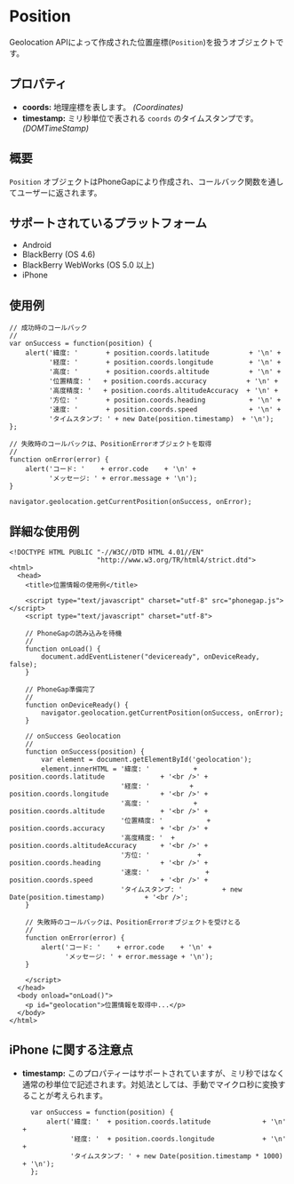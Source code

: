 Position
========

Geolocation APIによって作成された位置座標(`Position`)を扱うオブジェクトです。

プロパティ
----------

- __coords:__ 地理座標を表します。 _(Coordinates)_
- __timestamp:__ ミリ秒単位で表される `coords` のタイムスタンプです。 _(DOMTimeStamp)_

概要
-----------

`Position` オブジェクトはPhoneGapにより作成され、コールバック関数を通してユーザーに返されます。


サポートされているプラットフォーム
-------------------

- Android
- BlackBerry (OS 4.6)
- BlackBerry WebWorks (OS 5.0 以上)
- iPhone

使用例
-------------

    // 成功時のコールバック
    //
    var onSuccess = function(position) {
        alert('緯度: '       + position.coords.latitude          + '\n' +
              '経度: '       + position.coords.longitude         + '\n' +
              '高度: '       + position.coords.altitude          + '\n' +
              '位置精度: '   + position.coords.accuracy          + '\n' +
              '高度精度: '   + position.coords.altitudeAccuracy  + '\n' +
              '方位: '       + position.coords.heading           + '\n' +
              '速度: '       + position.coords.speed             + '\n' +
              'タイムスタンプ: ' + new Date(position.timestamp)  + '\n');
    };

    // 失敗時のコールバックは、PositionErrorオブジェクトを取得
    //
    function onError(error) {
        alert('コード: '    + error.code    + '\n' +
              'メッセージ: ' + error.message + '\n');
    }

    navigator.geolocation.getCurrentPosition(onSuccess, onError);

詳細な使用例
------------

    <!DOCTYPE HTML PUBLIC "-//W3C//DTD HTML 4.01//EN"
                          "http://www.w3.org/TR/html4/strict.dtd">
    <html>
      <head>
        <title>位置情報の使用例</title>

        <script type="text/javascript" charset="utf-8" src="phonegap.js"></script>
        <script type="text/javascript" charset="utf-8">

        // PhoneGapの読み込みを待機
        //
        function onLoad() {
            document.addEventListener("deviceready", onDeviceReady, false);
        }

        // PhoneGap準備完了
        //
        function onDeviceReady() {
            navigator.geolocation.getCurrentPosition(onSuccess, onError);
        }
    
        // onSuccess Geolocation
        //
        function onSuccess(position) {
            var element = document.getElementById('geolocation');
            element.innerHTML = '緯度: '           + position.coords.latitude              + '<br />' +
                                '経度: '          + position.coords.longitude             + '<br />' +
                                '高度: '           + position.coords.altitude              + '<br />' +
                                '位置精度: '           + position.coords.accuracy              + '<br />' +
                                '高度精度: '  + position.coords.altitudeAccuracy      + '<br />' +
                                '方位: '            + position.coords.heading               + '<br />' +
                                '速度: '              + position.coords.speed                 + '<br />' +
                                'タイムスタンプ: '          + new Date(position.timestamp)          + '<br />';
        }
    
	    // 失敗時のコールバックは、PositionErrorオブジェクトを受けとる
	    //
	    function onError(error) {
	        alert('コード: '    + error.code    + '\n' +
	              'メッセージ: ' + error.message + '\n');
	    }

        </script>
      </head>
      <body onload="onLoad()">
        <p id="geolocation">位置情報を取得中...</p>
      </body>
    </html>

iPhone に関する注意点
-------------

- __timestamp:__ このプロパティーはサポートされていますが、ミリ秒ではなく通常の秒単位で記述されます。対処法としては、手動でマイクロ秒に変換することが考えられます。

        var onSuccess = function(position) {
            alert('緯度: '  + position.coords.latitude             + '\n' +
                  '経度: '  + position.coords.longitude            + '\n' +
                  'タイムスタンプ: ' + new Date(position.timestamp * 1000)  + '\n');
        };
